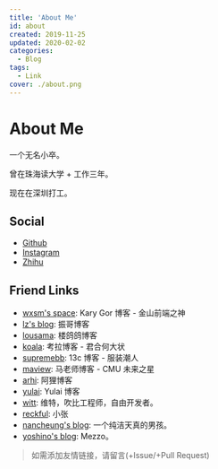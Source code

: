 ```yaml
---
title: 'About Me'
id: about
created: 2019-11-25
updated: 2020-02-02
categories:
  - Blog
tags:
  - Link
cover: ./about.png
---
```


# About Me

一个无名小卒。

曾在珠海读大学 + 工作三年。

现在在深圳打工。

## Social

- [Github](https://github.com/aquariuslt)
- [Instagram](https://instagram.com/supaquariuslt)
- [Zhihu](https://zhihu.com/people/Aquariuslt)

## Friend Links

- [wxsm's space](https://wxsm.space): Kary Gor 博客 - 金山前端之神
- [lz's blog](https://lz5z.com): 振哥博客
- [lousama](http://lousama.com): 楼鸽鸽博客
- [koala](http://ikoala.net): 考拉博客 - 君合何大状
- [supremebb](http://corydon.cc): 13c 博客 - 服装潮人
- [maview](https://frankxfz.me): 马老师博客 - CMU 未来之星
- [arhi](https://xuyanxin.top): 阿狸博客
- [yulai](https://yulaiz.com): Yulai 博客
- [witt](https://unix.bio): 维特，吹比工程师，自由开发者。
- [reckful](http://reckful.studio/): 小张
- [nancheung's blog](https://blog.nancheung.com/): 一个纯洁天真的男孩。
- [yoshino's blog](https://yoshino.now.sh/): Mezzo。

> 如需添加友情链接，请留言(+Issue/+Pull Request)
